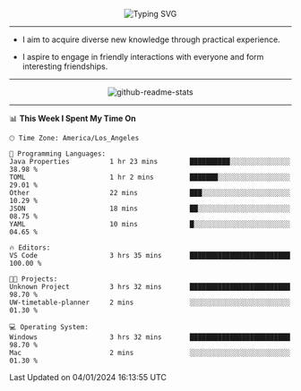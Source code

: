 <p align="center">
  <img src="https://readme-typing-svg.demolab.com?font=Fira+Code&weight=500&size=32&duration=2500&pause=1600&center=true&vCenter=true&random=false&width=1024&height=64&lines=Hi+there+%F0%9F%91%8B;I'm+delighted+you+could+make+it+here+%F0%9F%8E%89;I'm+Harry%2C+a+college+student+still+finding+my+way" alt="Typing SVG" />
</p>


---


- I aim to acquire diverse new knowledge through practical experience.

- I aspire to engage in friendly interactions with everyone and form interesting friendships.


---


<p align="center">
  <img src="https://github-readme-stats.vercel.app/api?username=Harry-Jing&show_icons=true" alt="github-readme-stats"/>
</p>


---

<!--START_SECTION:waka-->
📊 **This Week I Spent My Time On** 

```text
🕑︎ Time Zone: America/Los_Angeles

💬 Programming Languages: 
Java Properties          1 hr 23 mins        ██████████░░░░░░░░░░░░░░░   38.98 % 
TOML                     1 hr 2 mins         ███████░░░░░░░░░░░░░░░░░░   29.01 % 
Other                    22 mins             ███░░░░░░░░░░░░░░░░░░░░░░   10.29 % 
JSON                     18 mins             ██░░░░░░░░░░░░░░░░░░░░░░░   08.75 % 
YAML                     10 mins             █░░░░░░░░░░░░░░░░░░░░░░░░   04.65 % 

🔥 Editors: 
VS Code                  3 hrs 35 mins       █████████████████████████   100.00 % 

🐱‍💻 Projects: 
Unknown Project          3 hrs 32 mins       █████████████████████████   98.70 % 
UW-timetable-planner     2 mins              ░░░░░░░░░░░░░░░░░░░░░░░░░   01.30 % 

💻 Operating System: 
Windows                  3 hrs 32 mins       █████████████████████████   98.70 % 
Mac                      2 mins              ░░░░░░░░░░░░░░░░░░░░░░░░░   01.30 % 
```


 Last Updated on 04/01/2024 16:13:55 UTC
<!--END_SECTION:waka-->
